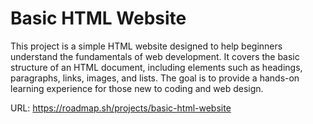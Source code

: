 # Basic HTML Website

This project is a simple HTML website designed to help beginners understand the fundamentals of web development. It covers the basic structure of an HTML document, including elements such as headings, paragraphs, links, images, and lists. The goal is to provide a hands-on learning experience for those new to coding and web design.

URL: https://roadmap.sh/projects/basic-html-website
